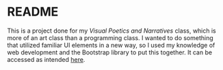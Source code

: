 # README

This is a project done for my *Visual Poetics and Narratives* class, which is more of an art class than a programming class. I wanted to do something that utilized familiar UI elements in a new way, so I used my knowledge of web development and the Bootstrap library to put this together. It can be accessed as intended [here](https://vasquez-a.github.io/vpan-heteroglossia/).
